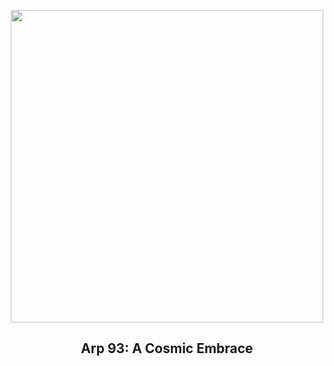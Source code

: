 
<p align="center"><img src="https://apod.nasa.gov/apod/image/2308/NGC-7284-7285-LRGB-crop-CDK-1000-7-August-2023x1024.jpg" width="500" height="500"></p>
<h2 align="center"> Arp 93: A Cosmic Embrace </h2>

